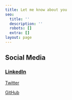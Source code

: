 ```yaml
---
title: Let me know about you
seo:
  title: ''
  description: ''
  robots: []
  extra: []
layout: page
---
```

## Social Media

### [LinkedIn](https://www.linkedin.com/in/arnosonck/)

[Twitter](https://twitter.com/ArnoSonck)

[GitHub](https://github.com/ArnoSonck)

